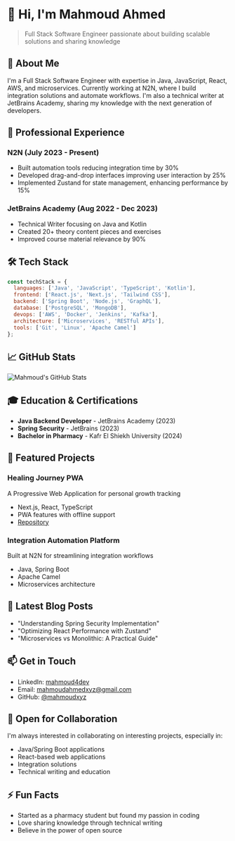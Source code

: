 # 👋 Hi, I'm Mahmoud Ahmed

> Full Stack Software Engineer passionate about building scalable solutions and sharing knowledge

## 🚀 About Me

I'm a Full Stack Software Engineer with expertise in Java, JavaScript, React, AWS, and microservices. Currently working at N2N, where I build integration solutions and automate workflows. I'm also a technical writer at JetBrains Academy, sharing my knowledge with the next generation of developers.

## 💼 Professional Experience

### N2N (July 2023 - Present)
- Built automation tools reducing integration time by 30%
- Developed drag-and-drop interfaces improving user interaction by 25%
- Implemented Zustand for state management, enhancing performance by 15%

### JetBrains Academy (Aug 2022 - Dec 2023)
- Technical Writer focusing on Java and Kotlin
- Created 20+ theory content pieces and exercises
- Improved course material relevance by 90%

## 🛠 Tech Stack

```javascript
const techStack = {
  languages: ['Java', 'JavaScript', 'TypeScript', 'Kotlin'],
  frontend: ['React.js', 'Next.js', 'Tailwind CSS'],
  backend: ['Spring Boot', 'Node.js', 'GraphQL'],
  database: ['PostgreSQL', 'MongoDB'],
  devops: ['AWS', 'Docker', 'Jenkins', 'Kafka'],
  architecture: ['Microservices', 'RESTful APIs'],
  tools: ['Git', 'Linux', 'Apache Camel']
};
```

## 📈 GitHub Stats

![Mahmoud's GitHub Stats](https://github-readme-stats.vercel.app/api?username=mahmoudxyz&show_icons=true&theme=radical)

## 🎓 Education & Certifications

- **Java Backend Developer** - JetBrains Academy (2023)
- **Spring Security** - JetBrains (2023)
- **Bachelor in Pharmacy** - Kafr El Shiekh University (2024)

## 🌟 Featured Projects

### Healing Journey PWA
A Progressive Web Application for personal growth tracking
- Next.js, React, TypeScript
- PWA features with offline support
- [Repository](https://github.com/mahmoudxyz/healing-journey)

### Integration Automation Platform
Built at N2N for streamlining integration workflows
- Java, Spring Boot
- Apache Camel
- Microservices architecture

## 📝 Latest Blog Posts
<!-- BLOG-POST-LIST:START -->
- "Understanding Spring Security Implementation"
- "Optimizing React Performance with Zustand"
- "Microservices vs Monolithic: A Practical Guide"
<!-- BLOG-POST-LIST:END -->

## 📫 Get in Touch

- LinkedIn: [mahmoud4dev](https://linkedin.com/in/mahmoud4dev)
- Email: mahmoudahmedxyz@gmail.com
- GitHub: [@mahmoudxyz](https://github.com/mahmoudxyz)

## 🤝 Open for Collaboration

I'm always interested in collaborating on interesting projects, especially in:
- Java/Spring Boot applications
- React-based web applications
- Integration solutions
- Technical writing and education

## ⚡ Fun Facts

- Started as a pharmacy student but found my passion in coding
- Love sharing knowledge through technical writing
- Believe in the power of open source